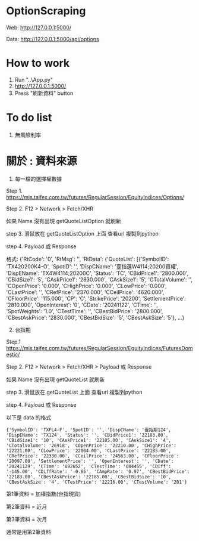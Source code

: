 # OptionScraping
 
Web: http://127.0.0.1:5000/

Data: http://127.0.0.1:5000/api/options

# How to work
1. Run "..\App.py"
2. http://127.0.0.1:5000/
3. Press "刷新資料" button

# To do list
1. 無風險利率

# 關於 : 資料來源
1. 每一檔的選擇權數據

Step 1. https://mis.taifex.com.tw/futures/RegularSession/EquityIndices/Options/

Step 2. F12 > Network > Fetch/XHR

如果 Name 沒有出現 getQuoteListOption 就刷新

step 3. 滑鼠放在 getQuoteListOption 上面 查看url 複製到python

step 4. Payload 或 Response

格式: {'RtCode': '0', 'RtMsg': '', 'RtData': {'QuoteList': [{'SymbolID': 'TX420200K4-O', 'SpotID': '', 'DispCName': '臺指選W4114;20200買權', 'DispEName': 'TX4W4114;20200C', 'Status': 'TC', 'CBidPrice1': '2800.000', 'CBidSize1': '5', 'CAskPrice1': '2830.000', 'CAskSize1': '5', 'CTotalVolume': '', 'COpenPrice': '0.000', 'CHighPrice': '0.000', 'CLowPrice': '0.000', 'CLastPrice': '', 'CRefPrice': '2370.000', 'CCeilPrice': '4620.000', 'CFloorPrice': '115.000', 'CP': 'C', 'StrikePrice': '20200', 'SettlementPrice': '2810.000', 'OpenInterest': '0', 'CDate': '20241122', 'CTime': '', 'SpotWeights': '1.0', 'CTestTime': '', 'CBestBidPrice': '2800.000', 'CBestAskPrice': '2830.000', 'CBestBidSize': '5', 'CBestAskSize': '5'}, ...}

2. 台指期

Step.1 https://mis.taifex.com.tw/futures/RegularSession/EquityIndices/FuturesDomestic/

Step 2. F12 > Network > Fetch/XHR > Payload 或 Response

如果 Name 沒有出現 getQuoteList 就刷新

step 3. 滑鼠放在 getQuoteList 上面 查看url 複製到python

step 4. Payload 或 Response

以下是 data 的格式

    {'SymbolID': 'TXFL4-F', 'SpotID': '', 'DispCName': '臺指期124', 'DispEName': 'TX124', 'Status': '', 'CBidPrice1': '22183.00', 'CBidSize1': '10', 'CAskPrice1': '22185.00', 'CAskSize1': '4', 'CTotalVolume': '26918', 'COpenPrice': '22210.00', 'CHighPrice': '22221.00', 'CLowPrice': '22004.00', 'CLastPrice': '22185.00', 'CRefPrice': '22330.00', 'CCeilPrice': '24563.00', 'CFloorPrice': '20097.00', 'SettlementPrice': '', 'OpenInterest': '', 'CDate': '20241129', 'CTime': '092652', 'CTestTime': '084455', 'CDiff': '-145.00', 'CDiffRate': '-0.65', 'CAmpRate': '0.97', 'CBestBidPrice': '22183.00', 'CBestAskPrice': '22185.00', 'CBestBidSize': '10', 'CBestAskSize': '4', 'CTestPrice': '22216.00', 'CTestVolume': '201'}

第1筆資料 = 加權指數(台指現貨)

第2筆資料 = 近月

第3筆資料 = 次月

通常是用第2筆資料